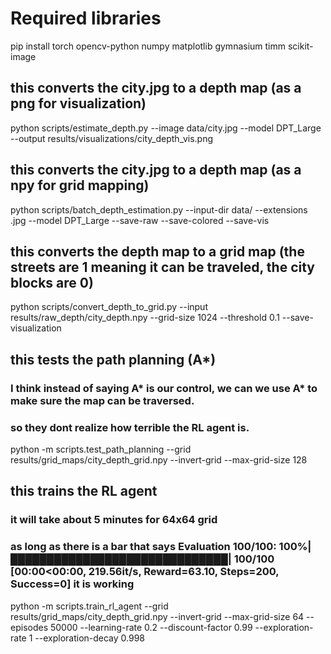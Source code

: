 # Required libraries
pip install torch opencv-python numpy matplotlib gymnasium timm scikit-image

## this converts the city.jpg to a depth map (as a png for visualization)
python scripts/estimate_depth.py --image data/city.jpg --model DPT_Large --output results/visualizations/city_depth_vis.png  

## this converts the city.jpg to a depth map (as a npy for grid mapping)
python scripts/batch_depth_estimation.py --input-dir data/ --extensions .jpg --model DPT_Large --save-raw --save-colored --save-vis  

## this converts the depth map to a grid map (the streets are 1 meaning it can be traveled, the city blocks are 0)
python scripts/convert_depth_to_grid.py --input results/raw_depth/city_depth.npy --grid-size 1024 --threshold 0.1  --save-visualization

## this tests the path planning (A*)
### I think instead of saying A* is our control, we can we use A* to make sure the map can be traversed. 
### so they dont realize how terrible the RL agent is. 
python -m scripts.test_path_planning --grid results/grid_maps/city_depth_grid.npy --invert-grid --max-grid-size 128

## this trains the RL agent
### it will take about 5 minutes for 64x64 grid
### as long as there is a bar that says Evaluation 100/100: 100%|██████████████████████████████| 100/100 [00:00<00:00, 219.56it/s, Reward=63.10, Steps=200, Success=0] it is working
python -m scripts.train_rl_agent --grid results/grid_maps/city_depth_grid.npy --invert-grid --max-grid-size 64 --episodes 50000 --learning-rate 0.2 --discount-factor 0.99 --exploration-rate 1 --exploration-decay 0.998

